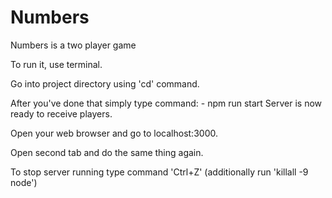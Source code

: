 # Numbers
Numbers is a two player game

To run it, use terminal.

Go into project directory using 'cd' command.

After you've done that simply type command:
	- npm run start
Server is now ready to receive players.

Open your web browser and go to localhost:3000. 

Open second tab and do the same thing again.


To stop server running type command 'Ctrl+Z'
(additionally run 'killall -9 node')
